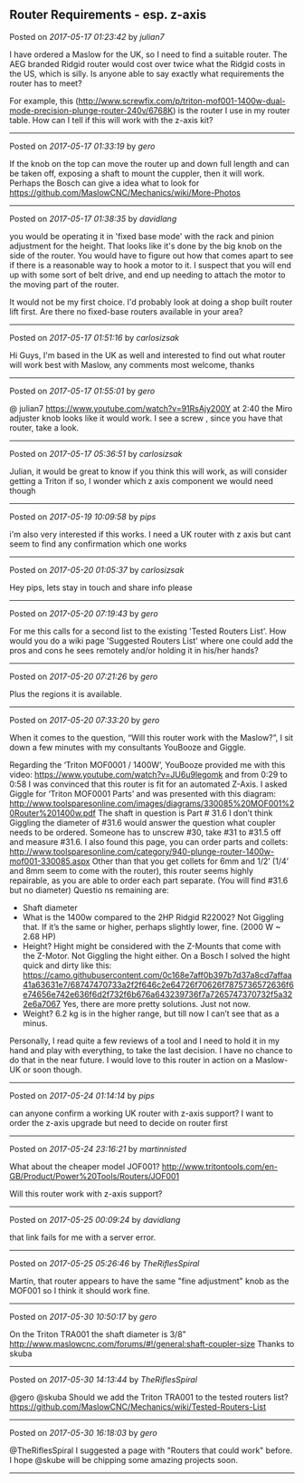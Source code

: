 ## Router Requirements - esp. z-axis
Posted on *2017-05-17 01:23:42* by *julian7*

I have ordered a Maslow for the UK, so I need to find a suitable router. The AEG branded Ridgid router would cost over twice what the Ridgid costs in the US, which is silly. Is anyone able to say exactly what requirements the router has to meet?

For example, this (http://www.screwfix.com/p/triton-mof001-1400w-dual-mode-precision-plunge-router-240v/6768K) is the router I use in my router table. How can I tell if this will work with the z-axis kit?

---

Posted on *2017-05-17 01:33:19* by *gero*

If the knob on the top can move the router up and down full length and can be taken off, exposing a shaft to mount the cuppler, then it will work. 
Perhaps the Bosch can give a idea what to look for https://github.com/MaslowCNC/Mechanics/wiki/More-Photos

---

Posted on *2017-05-17 01:38:35* by *davidlang*

you would be operating it in 'fixed base mode' with the rack and pinion adjustment for the height. That looks like it's done by the big knob on the side of the router. You would have to figure out how that comes apart to see if there is a reasonable way to hook a motor to it. I suspect that you will end up with some sort of belt drive, and end up needing to attach the motor to the moving part of the router.

It would not be my first choice. I'd probably look at doing a shop built router lift first. Are there no fixed-base routers available in your area?

---

Posted on *2017-05-17 01:51:16* by *carlosizsak*

Hi Guys, I'm based in the UK as well and interested to find out what router will work best with Maslow, any comments most welcome, thanks

---

Posted on *2017-05-17 01:55:01* by *gero*

@ julian7 https://www.youtube.com/watch?v=91RsAjy200Y at 2:40 the Miro adjuster knob looks like it would work. I see a screw , since you have that router, take a look.

---

Posted on *2017-05-17 05:36:51* by *carlosizsak*

Julian, it would be great to know if you think this will work, as will consider getting a Triton if so, I wonder which z axis component we would need though

---

Posted on *2017-05-19 10:09:58* by *pips*

i'm also very interested if this works. I need a UK router with z axis but cant seem to find any confirmation which one works

---

Posted on *2017-05-20 01:05:37* by *carlosizsak*

Hey pips, lets stay in touch and share info please

---

Posted on *2017-05-20 07:19:43* by *gero*

For me this calls for a second list to the existing 'Tested Routers List'.
How would you do a wiki page 'Suggested Routers List' where one could add the pros and cons he sees remotely and/or holding it in his/her hands?

---

Posted on *2017-05-20 07:21:26* by *gero*

Plus the regions it is available.

---

Posted on *2017-05-20 07:33:20* by *gero*

When it comes to the question, “Will this router work with the Maslow?”, I sit down a few minutes with my consultants YouBooze and Giggle.

Regarding the ‘Triton MOF0001 / 1400W’, YouBooze provided me with this video: https://www.youtube.com/watch?v=JU6u9legomk and from 0:29 to 0:58 I was convinced that this router is fit for an automated Z-Axis.
I asked Giggle for ‘Triton MOF0001 Parts’ and was presented with this diagram: http://www.toolsparesonline.com/images/diagrams/330085%20MOF001%20Router%201400w.pdf
The shaft in question is Part # 31.6
I don’t think Giggling the diameter of #31.6 would answer the question what coupler needs to be ordered. Someone has to unscrew #30, take #31 to #31.5 off and measure #31.6.
I also found this page, you can order parts and collets:
http://www.toolsparesonline.com/category/940-plunge-router-1400w-mof001-330085.aspx
Other than that you get collets for 6mm and 1/2’  (1/4’ and 8mm seem to come with the router), this router seems highly repairable, as you are able to order each part separate. (You will find #31.6 but no diameter)
Questio ns remaining are:
- Shaft diameter
- What is the 1400w compared to the 2HP Ridgid R22002? Not Giggling that. If it’s the same or higher, perhaps slightly lower, fine. (2000 W  ~ 2.68 HP)
- Height? Hight might be considered with the Z-Mounts that come with the Z-Motor. Not Giggling the hight either. On a Bosch I solved the hight quick and dirty like this:
https://camo.githubusercontent.com/0c168e7aff0b397b7d37a8cd7affaa41a63631e7/68747470733a2f2f646c2e64726f70626f7875736572636f6e74656e742e636f6d2f732f6b676a643239736f7a7265747370732f5a322e6a7067 Yes, there are more pretty solutions. Just not now.
- Weight? 6.2 kg is in the higher range, but till now I can’t see that as a minus.

Personally, I read quite a few reviews of a tool and I need to hold it in my hand and play with everything, to take the last decision. I have no chance to do that in the near future.
I would love to this router in action on a Maslow-UK or soon though.

---

Posted on *2017-05-24 01:14:14* by *pips*

can anyone confirm a working UK router with z-axis support? I want to order the z-axis upgrade but need to decide on router first

---

Posted on *2017-05-24 23:16:21* by *martinnisted*

What about the cheaper model JOF001? http://www.tritontools.com/en-GB/Product/Power%20Tools/Routers/JOF001

Will this router work with z-axis support?

---

Posted on *2017-05-25 00:09:24* by *davidlang*

that link fails for me with a server error.

---

Posted on *2017-05-25 05:26:46* by *TheRiflesSpiral*

Martin, that router appears to have the same "fine adjustment" knob as the MOF001 so I think it should work fine.

---

Posted on *2017-05-30 10:50:17* by *gero*

On the Triton TRA001 the shaft diameter is 3/8"
http://www.maslowcnc.com/forums/#!/general:shaft-coupler-size 
Thanks to skuba

---

Posted on *2017-05-30 14:13:44* by *TheRiflesSpiral*

@gero @skuba Should we add the Triton TRA001 to the tested routers list? https://github.com/MaslowCNC/Mechanics/wiki/Tested-Routers-List

---

Posted on *2017-05-30 16:18:03* by *gero*

@TheRiflesSpiral I suggested a page with "Routers that could work" before. I hope @skube will be chipping some amazing projects soon.

---

